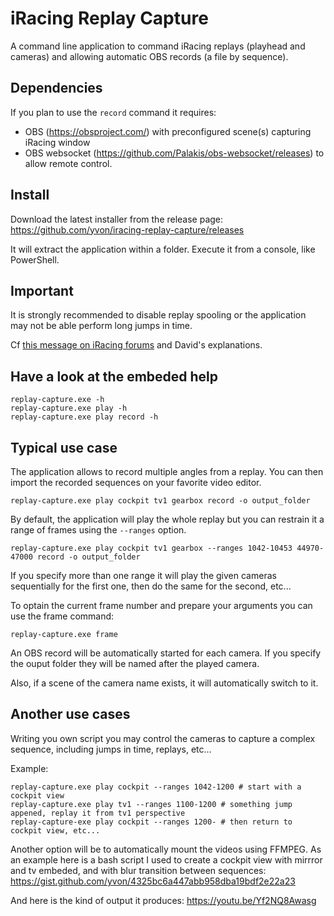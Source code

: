 # iRacing Replay Capture

A command line application to command iRacing replays (playhead and cameras) and allowing automatic OBS records (a file by sequence).

## Dependencies

If you plan to use the `record` command it requires:
- OBS (https://obsproject.com/) with preconfigured scene(s) capturing iRacing window
- OBS websocket (https://github.com/Palakis/obs-websocket/releases) to allow remote control.

## Install

Download the latest installer from the release page: https://github.com/yvon/iracing-replay-capture/releases

It will extract the application within a folder. Execute it from a console, like PowerShell.

## Important

It is strongly recommended to disable replay spooling or the application may not be able perform long jumps in time.

Cf [this message on iRacing forums](https://forums.iracing.com/discussion/comment/35811/#Comment_35811) and David's explanations.

## Have a look at the embeded help

```
replay-capture.exe -h
replay-capture.exe play -h
replay-capture.exe play record -h
```

## Typical use case

The application allows to record multiple angles from a replay. You can then import the recorded sequences on your favorite video editor.

```
replay-capture.exe play cockpit tv1 gearbox record -o output_folder
```

By default, the application will play the whole replay but you can restrain it a range of frames using the `--ranges` option.

```
replay-capture.exe play cockpit tv1 gearbox --ranges 1042-10453 44970-47000 record -o output_folder
```

If you specify more than one range it will play the given cameras sequentially for the first one, then do the same for the second, etc...

To optain the current frame number and prepare your arguments you can use the frame command:

```
replay-capture.exe frame
```

An OBS record will be automatically started for each camera. If you specify the ouput folder they will be named after the played camera.

Also, if a scene of the camera name exists, it will automatically switch to it.

## Another use cases

Writing you own script you may control the cameras to capture a complex sequence, including jumps in time, replays, etc...

Example:

```
replay-capture.exe play cockpit --ranges 1042-1200 # start with a cockpit view
replay-capture.exe play tv1 --ranges 1100-1200 # something jump appened, replay it from tv1 perspective
replay-capture-exe play cockpit --ranges 1200- # then return to cockpit view, etc...
```

Another option will be to automatically mount the videos using FFMPEG. As an example here is a bash script I used to create a cockpit view with mirrror and tv embeded, and with blur transition between sequences: https://gist.github.com/yvon/4325bc6a447abb958dba19bdf2e22a23

And here is the kind of output it produces: https://youtu.be/Yf2NQ8Awasg

